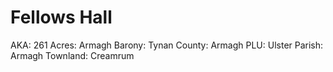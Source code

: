 # Fellows Hall

AKA: 261
Acres: Armagh
Barony: Tynan
County: Armagh
PLU: Ulster
Parish: Armagh
Townland: Creamrum